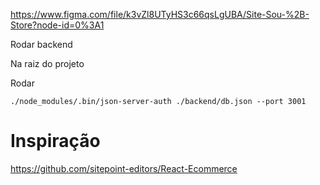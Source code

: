 https://www.figma.com/file/k3vZl8UTyHS3c66qsLgUBA/Site-Sou-%2B-Store?node-id=0%3A1

Rodar backend

Na raiz do projeto 

Rodar

`./node_modules/.bin/json-server-auth ./backend/db.json --port 3001`

# Inspiração

https://github.com/sitepoint-editors/React-Ecommerce
